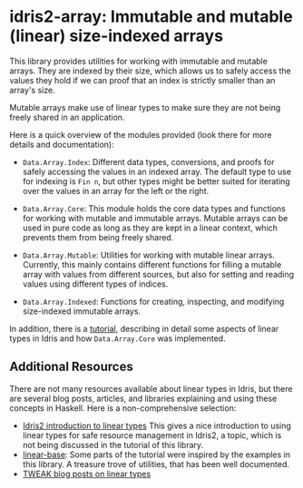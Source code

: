 # idris2-array: Immutable and mutable (linear) size-indexed arrays

This library provides utilities for working with immutable and mutable
arrays. They are indexed by their size, which allows us to safely access
the values they hold if we can proof that an index is strictly smaller
than an array's size.

Mutable arrays make use of linear types to make sure they are not
being freely shared in an application.

Here is a quick overview of the modules provided (look there for more
details and documentation):

* `Data.Array.Index`: Different data types, conversions, and proofs for
  safely accessing the values in an indexed array. The default type to
  use for indexing is `Fin n`, but other types might be better suited
  for iterating over the values in an array for the left or the right.

* `Data.Array.Core`: This module holds the core data types and functions
  for working with mutable and immutable arrays. Mutable arrays can be used
  in pure code as long as they are kept in a linear context, which
  prevents them from being freely shared.

* `Data.Array.Mutable`: Utilities for working with mutable linear arrays.
  Currently, this mainly contains different functions for filling a mutable
  array with values from different sources, but also for setting and reading
  values using different types of indices.

* `Data.Array.Indexed`: Functions for creating, inspecting, and modifying
  size-indexed immutable arrays.

In addition, there is a [tutorial](docs/src/Linear/Tutorial.md), describing
in detail some aspects of linear types in Idris and how `Data.Array.Core`
was implemented.

## Additional Resources

There are not many resources available about linear types in Idris, but there
are several blog posts, articles, and libraries explaining and using these
concepts in Haskell. Here is a non-comprehensive selection:

* [Idris2 introduction to linear types](https://idris2.readthedocs.io/en/latest/tutorial/multiplicities.html#linearity)
  This gives a nice introduction to using linear types for safe resource
  management in Idris2, a topic, which is not being discussed in the
  tutorial of this library.
* [linear-base](https://github.com/tweag/linear-base): Some parts of the
  tutorial were inspired by the examples in this library. A treasure trove
  of utilities, that has been well documented.
* [TWEAK blog posts on linear types](https://www.tweag.io/blog/tags/linear-types)
